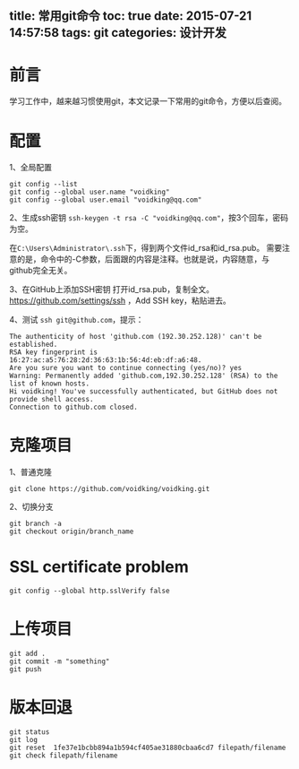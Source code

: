 title: 常用git命令
toc: true
date: 2015-07-21 14:57:58
tags: git
categories: 设计开发
---
# 前言
学习工作中，越来越习惯使用git，本文记录一下常用的git命令，方便以后查阅。

<!--more-->

# 配置
1、全局配置
```
git config --list
git config --global user.name "voidking"
git config --global user.email "voidking@qq.com"
```

2、生成ssh密钥
`ssh-keygen -t rsa -C "voidking@qq.com"`，按3个回车，密码为空。

在`C:\Users\Administrator\.ssh`下，得到两个文件id_rsa和id_rsa.pub。
需要注意的是，命令中的-C参数，后面跟的内容是注释。也就是说，内容随意，与github完全无关。

3、在GitHub上添加SSH密钥
打开id_rsa.pub，复制全文。https://github.com/settings/ssh ，Add SSH key，粘贴进去。

4、测试
`ssh git@github.com`，提示：

```
The authenticity of host 'github.com (192.30.252.128)' can't be established.
RSA key fingerprint is 16:27:ac:a5:76:28:2d:36:63:1b:56:4d:eb:df:a6:48.
Are you sure you want to continue connecting (yes/no)? yes
Warning: Permanently added 'github.com,192.30.252.128' (RSA) to the list of known hosts.
Hi voidking! You've successfully authenticated, but GitHub does not provide shell access.
Connection to github.com closed.
```

# 克隆项目
1、普通克隆
```
git clone https://github.com/voidking/voidking.git
```

2、切换分支
```
git branch -a
git checkout origin/branch_name
```

# SSL certificate problem
```
git config --global http.sslVerify false
```

# 上传项目
```
git add .
git commit -m "something"
git push
```

# 版本回退
```
git status
git log
git reset  1fe37e1bcbb894a1b594cf405ae31880cbaa6cd7 filepath/filename
git check filepath/filename
```


